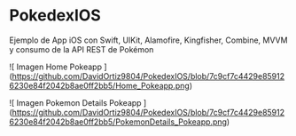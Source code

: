 # PokedexIOS

Ejemplo de App iOS con Swift, UIKit, Alamofire, Kingfisher, Combine, MVVM y consumo de la API REST de Pokémon

<span>![</span><span> Imagen Home Pokeapp </span><span>]</span><span>(</span><span>https://github.com/DavidOrtiz9804/PokedexIOS/blob/7c9cf7c4429e859126230e84f2042b8ae0ff2bb5/Home_Pokeapp.png</span><span>)</span>

<span>![</span><span> Imagen Pokemon Details Pokeapp </span><span>]</span><span>(</span><span>https://github.com/DavidOrtiz9804/PokedexIOS/blob/7c9cf7c4429e859126230e84f2042b8ae0ff2bb5/PokemonDetails_Pokeapp.png</span><span>)</span>
